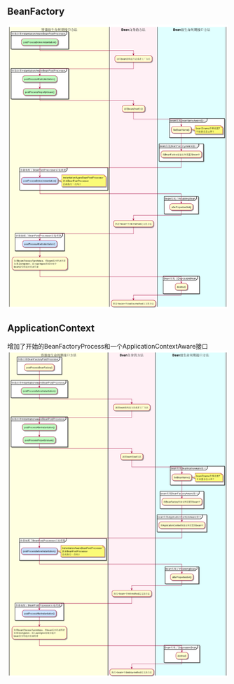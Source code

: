 ## BeanFactory
  ![BeanFactory](uml/BeanFactory.png)
## ApplicationContext

增加了开始的BeanFactoryProcess和一个ApplicationContextAware接口
![ApplicationContext](uml/ApplicationContext.png)